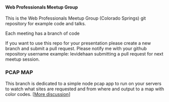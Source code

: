 #### Web Professionals Meetup Group
This is the Web Professionals Meetup Group (Colorado Springs) git repository for example code and talks.

Each meeting has a branch of code

If you want to use this repo for your presentation please create a new branch and submit a pull request.
Please notify me with your github repository username example: levidehaan submitting a pull request for next meetup session.

### PCAP MAP
This branch is dedicated to a simple node pcap app to run on your servers to watch what sites are requested and from where and output to a map with color codes. [[More discussion](https://trello.com/c/kInYJoib)]